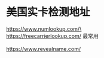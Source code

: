 # 美国实卡检测地址

https://www.numlookup.com/\
\
https://freecarrierlookup.com/    最常用\
\
https://www.revealname.com/
